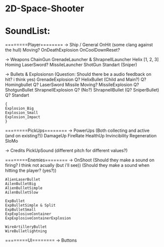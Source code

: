 # 2D-Space-Shooter

# SoundList:

========Player========
-> Ship / General
	OnHit (some clang against the hull)
	Moving?
	OnDeathExplosion
	OnCoolDownReset?

-> Weapons
	ChainGun
	GrenadeLauncher & ShrapnellLauncher
	Helix [1, 2, 3]
	Homing
	LaserSword?
	MissileLauncher
	ShotGun
	Standart
	(Sniper)

-> Bullets & Explosionsn (Question: Should there be a audio feedback on hit? i think yes)
	GrenadeExplosion
	Q? HelixBullet (Child and Main?)
	Q? Homingbullet
	Q? LaserSword
	Missile Moving?
	MissileExplosion
	Q? ShotgunBullet
	ShrapnellExplosion
	Q? (No?) ShrapnellBullet
	(Q? SniperBullet)
	Q? Standart

	{
	Explosion_Big
	Explosion_Small
	Explosion_Impact
	}

========PickUps========
-> PowerUps (Both collecting and active (and on existing?))
	DamageUp
	FireRate
	HealthUp
	Invincibility
	Regeneration
	SloMo

-> Credits
	PickUpSound (different pitch for different values?)


========Enemies========
-> OnShoot (Should they make a sound on firing? I think not acually (but i'll see)) 
	   (Should they make a sound when hitting the player? (yes?))

	AlienLaserBullet
	AilenBulletBig
	AlienBulletSimple
	AilenBulletSlow

	ExpBullet
	ExpBulletSimple & Split
	ExpBulletSmall
	ExpExplosiveContainer
	ExpExplosiveContainerExplosion
	
	WireArtilleryBullet
	WireBulletlightning
		

========UI========
-> Buttons



